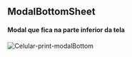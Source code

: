 
<h2>ModalBottomSheet</h2>

<h4>Modal que fica na parte inferior da tela</h4>


![Celular-print-modalBottom](https://user-images.githubusercontent.com/39046776/78839835-ab753d80-79cf-11ea-9764-e910f7858bb8.png)

